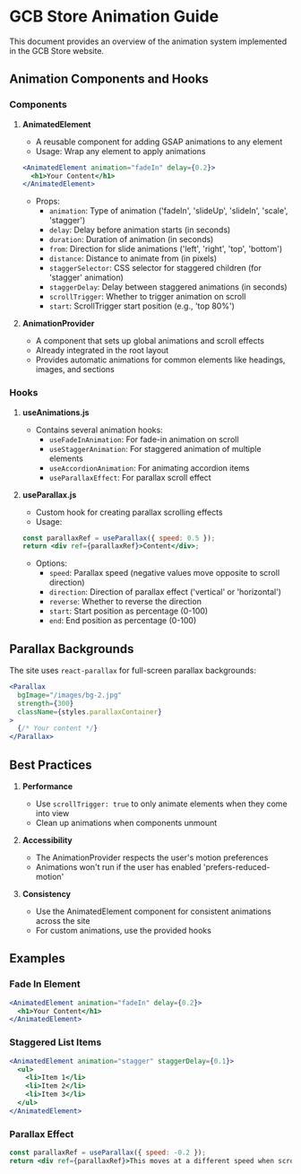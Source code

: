 # GCB Store Animation Guide

This document provides an overview of the animation system implemented in the GCB Store website.

## Animation Components and Hooks

### Components

1. **AnimatedElement**
   - A reusable component for adding GSAP animations to any element
   - Usage: Wrap any element to apply animations
   ```jsx
   <AnimatedElement animation="fadeIn" delay={0.2}>
     <h1>Your Content</h1>
   </AnimatedElement>
   ```
   - Props:
     - `animation`: Type of animation ('fadeIn', 'slideUp', 'slideIn', 'scale', 'stagger')
     - `delay`: Delay before animation starts (in seconds)
     - `duration`: Duration of animation (in seconds)
     - `from`: Direction for slide animations ('left', 'right', 'top', 'bottom')
     - `distance`: Distance to animate from (in pixels)
     - `staggerSelector`: CSS selector for staggered children (for 'stagger' animation)
     - `staggerDelay`: Delay between staggered animations (in seconds)
     - `scrollTrigger`: Whether to trigger animation on scroll
     - `start`: ScrollTrigger start position (e.g., 'top 80%')

2. **AnimationProvider**
   - A component that sets up global animations and scroll effects
   - Already integrated in the root layout
   - Provides automatic animations for common elements like headings, images, and sections

### Hooks

1. **useAnimations.js**
   - Contains several animation hooks:
     - `useFadeInAnimation`: For fade-in animation on scroll
     - `useStaggerAnimation`: For staggered animation of multiple elements
     - `useAccordionAnimation`: For animating accordion items
     - `useParallaxEffect`: For parallax scroll effect

2. **useParallax.js**
   - Custom hook for creating parallax scrolling effects
   - Usage:
   ```jsx
   const parallaxRef = useParallax({ speed: 0.5 });
   return <div ref={parallaxRef}>Content</div>;
   ```
   - Options:
     - `speed`: Parallax speed (negative values move opposite to scroll direction)
     - `direction`: Direction of parallax effect ('vertical' or 'horizontal')
     - `reverse`: Whether to reverse the direction
     - `start`: Start position as percentage (0-100)
     - `end`: End position as percentage (0-100)

## Parallax Backgrounds

The site uses `react-parallax` for full-screen parallax backgrounds:

```jsx
<Parallax
  bgImage="/images/bg-2.jpg"
  strength={300}
  className={styles.parallaxContainer}
>
  {/* Your content */}
</Parallax>
```

## Best Practices

1. **Performance**
   - Use `scrollTrigger: true` to only animate elements when they come into view
   - Clean up animations when components unmount

2. **Accessibility**
   - The AnimationProvider respects the user's motion preferences
   - Animations won't run if the user has enabled 'prefers-reduced-motion'

3. **Consistency**
   - Use the AnimatedElement component for consistent animations across the site
   - For custom animations, use the provided hooks

## Examples

### Fade In Element
```jsx
<AnimatedElement animation="fadeIn" delay={0.2}>
  <h1>Your Content</h1>
</AnimatedElement>
```

### Staggered List Items
```jsx
<AnimatedElement animation="stagger" staggerDelay={0.1}>
  <ul>
    <li>Item 1</li>
    <li>Item 2</li>
    <li>Item 3</li>
  </ul>
</AnimatedElement>
```

### Parallax Effect
```jsx
const parallaxRef = useParallax({ speed: -0.2 });
return <div ref={parallaxRef}>This moves at a different speed when scrolling</div>;
```